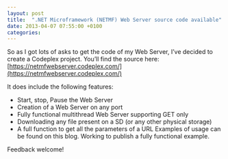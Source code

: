 ```yaml
---
layout: post
title:  ".NET Microframework (NETMF) Web Server source code available"
date: 2013-04-07 07:55:00 +0100
categories: 
---
```

So as I got lots of asks to get the code of my Web Server, I’ve decided to create a Codeplex project. You’ll find the source here: [https://netmfwebserver.codeplex.com/](https://netmfwebserver.codeplex.com/)

 It does include the following features:

  
  * Start, stop, Pause the Web Server 
  * Creation of a Web Server on any port 
  * Fully functional multithread Web Server supporting GET only 
  * Downloading any file present on a SD (or any other physical storage) 
  * A full function to get all the parameters of a URL  Examples of usage can be found on this blog. Working to publish a fully functional example.

 Feedback welcome!

